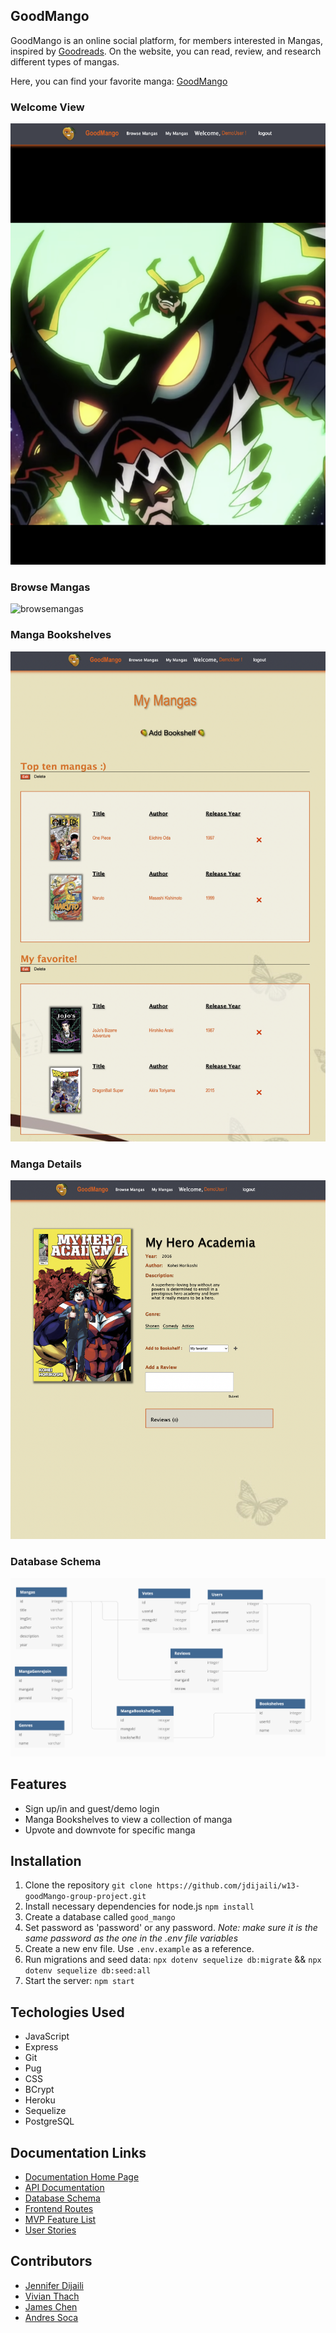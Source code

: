 ## GoodMango

GoodMango is an online social platform, for members interested in Mangas, inspired by [Goodreads](https://www.goodreads.com/). On the website, you can read, review, and research different types of mangas. 

Here, you can find your favorite manga: [GoodMango](https://goodmango.herokuapp.com/)

### Welcome View 

![welcome]

### Browse Mangas

![browsemangas]

### Manga Bookshelves

![mangabookshelves]

### Manga Details

![manga-details]

### Database Schema 

![database-schema]

## Features
- Sign up/in and guest/demo login  
- Manga Bookshelves to view a collection of manga
- Upvote and downvote for specific manga 


## Installation

  1. Clone the repository ```git clone https://github.com/jdijaili/w13-goodMango-group-project.git```
  2. Install necessary dependencies for node.js ```npm install```
  3. Create a database called `good_mango`
  4. Set password as 'password' or any password. *Note: make sure it is the same password as the one in the .env file variables*
  5. Create a new env file. Use `.env.example` as a reference.
  6. Run migrations and seed data: ` npx dotenv sequelize db:migrate ` && `npx dotenv sequelize db:seed:all `
  7. Start the server: `npm start`

## Techologies Used 

- JavaScript
- Express
- Git 
- Pug
- CSS
- BCrypt
- Heroku
- Sequelize
- PostgreSQL

## Documentation Links
- [Documentation Home Page](https://github.com/jdijaili/w13-goodMango-group-project)
- [API Documentation](https://github.com/jdijaili/w13-goodMango-group-project/wiki/API-Documentation)
- [Database Schema](https://github.com/jdijaili/w13-goodMango-group-project/wiki/Database-Schema)
- [Frontend Routes](https://github.com/kvh8899/week13-project/wiki/Frontend-Routes)
- [MVP Feature List](https://github.com/jdijaili/w13-goodMango-group-project/wiki/Frontend-Routes)
- [User Stories](https://github.com/jdijaili/w13-goodMango-group-project/wiki/User-Stories)

## Contributors

- [Jennifer Dijaili](https://github.com/jdijaili)
- [Vivian Thach](https://github.com/bobaguardian)
- [James Chen](https://github.com/jameschen56)
- [Andres Soca](https://github.com/DevDre783)


[welcome]: ./images/welcome.png
[browsemangas]: ./images/browsemangas.png
[mangabookshelves]: ./images/mangabookshelves.png
[manga-details]: ./images/manga-details.png
[database-schema]: ./images/database-schema.png